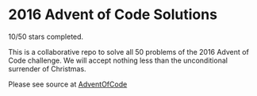 # 2016 Advent of Code Solutions

10/50 stars completed.

This is a collaborative repo to solve all 50 problems of the 2016 Advent of Code challenge. We will accept nothing less than the unconditional surrender of Christmas.

Please see source at [AdventOfCode](http://adventofcode.com/)
